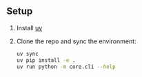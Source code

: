 ## Setup

1. Install [uv](https://github.com/astral-sh/uv)
2. Clone the repo and sync the environment:

   ```bash
   uv sync
   uv pip install -e .
   uv run python -m core.cli --help
   ```